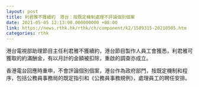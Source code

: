 ```yaml
---
layout: post
title: 利君雅不獲續約　港台：按既定機制處理不評論個別個案
date: 2021-05-05 12:13:00.000000000 +08:00
link: https://news.rthk.hk/rthk/ch/component/k2/1589315-20210505.htm
categories: rthk
---
```


港台電視部助理節目主任利君雅不獲續約，港台節目製作人員工會獲悉，利君雅可獲取的約滿酬金，有以月計的金額被扣除，重啟的調查亦成立。

香港電台回應時重申，不會評論個別個案，港台作為政府部門，按既定機制和程序，包括公務員事務局的既定指引和《公務員事務規例》，處理員工的聘任安排。
